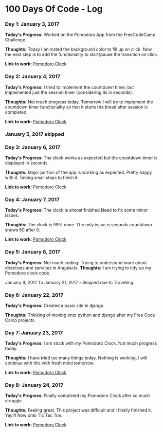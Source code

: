 # 100 Days Of Code - Log

### Day 1: January 3, 2017

**Today's Progress**: Worked on the Pomodoro App from the FreeCodeCamp Challenge. 

**Thoughts:** Today I animated the background color to fill up on click. Now the next step is to add the functionality to start/pause the transition on click. 

**Link to work:** [Pomodoro Clock](https://github.com/rashmimalpande/Pomodoro-Clock)

### Day 2: January 4, 2017

**Today's Progress**: I tried to implement the countdown timer, but implemented just the session timer (considering its in seconds).

**Thoughts:** Not much progress today. Tomorrow I will try to implement the countdown timer functionality so that it starts the break after session is completed.

**Link to work:** [Pomodoro Clock](https://github.com/rashmimalpande/Pomodoro-Clock)

### January 5, 2017 skipped

### Day 3: January 6, 2017

**Today's Progress**: The clock works as expected but the countdown timer is displayed in seconds.

**Thoughts:** Major portion of the app is working as expected. Pretty happy with it. Taking small steps to finish it.

**Link to work:** [Pomodoro Clock](https://github.com/rashmimalpande/Pomodoro-Clock)

### Day 4: January 7, 2017

**Today's Progress**: The clock is almost finished.Need to fix some minor issues.

**Thoughts:** The clock is 99% done. The only issue is seconds countdown shows 60 after 0.

**Link to work:** [Pomodoro Clock](https://github.com/rashmimalpande/Pomodoro-Clock)

### Day 5: January 8, 2017

**Today's Progress**: Not much coding. Trying to understand more about directives and services in AngularJs.
**Thoughts:** I am trying to tidy up my Pomodoro clock code. 

January 9, 2017 To January 21, 2017 - Skipped due to Travelling.

### Day 6: January 22, 2017

**Today's Progress**: Created a basic site in django.

**Thoughts:** Thinking of moving onto python and django after my Free Code Camp projects.

### Day 7: January 23, 2017

**Today's Progress**: I am stuck with my Pomodoro Clock. Not much progress today.

**Thoughts:** I have tried too many things today. Nothing is working. I will continue with this with fresh mind tomorrow.

**Link to work:** [Pomodoro Clock](https://github.com/rashmimalpande/Pomodoro-Clock)

### Day 8: January 24, 2017

**Today's Progress**: Finally completed my Pomodoro Clock after so much struggle.

**Thoughts:** Feeling great. This project was difficult and I finally finished it. Yay!!! Now onto Tic Tac Toe.

**Link to work:** [Pomodoro Clock](https://github.com/rashmimalpande/Pomodoro-Clock)



